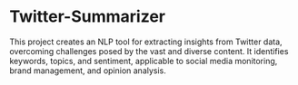 # Twitter-Summarizer
This project creates an NLP tool for extracting insights from Twitter data, overcoming challenges posed by the vast and diverse content. It identifies keywords, topics, and sentiment, applicable to social media monitoring, brand management, and opinion analysis.
